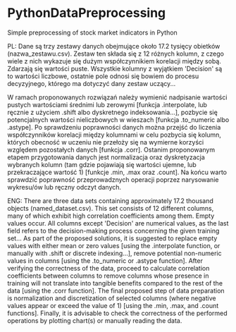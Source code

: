 # PythonDataPreprocessing
Simple preprocessing of stock market indicators in Python

PL:
Dane są trzy zestawy danych obejmujące około 17.2 tysięcy obietków (nazwa_zestawu.csv). Zestaw ten składa się z 12 różnych
kolumn, z czego wiele z nich wykazuje się dużym współczynnikiem korelacji między sobą. Zdarzają się wartości puste.
Wszystkie kolumny z wyjątkiem 'Decision' są to wartości liczbowe, ostatnie pole odnosi się bowiem do procesu decyzyjnego,
którego ma dotyczyć dany zestaw uczący...

W ramach proponowanych rozwiązań należy wymienić nadpisanie wartości pustych wartościami średnimi lub zerowymi [funkcja .interpolate,
lub ręcznie z użyciem .shift albo dyskretnego indeksowania...], pozbycie się potencjalnych wartości nieliczbowych w wieszach [funkcja
.to_numeric albo .astype]. Po sprawdzeniu poprawności danych można przejść do liczenia współczynników korelacji między kolumnami w
celu pozbycia się kolumn, których obecność w uczeniu nie przełoży się na wymierne korzyści względem pozostałych danych [funkcja .corr].
Ostanim proponowanym etapem przygotowania danych jest normalizacja oraz dyskretyzacja wybranych kolumn (tam gdzie pojawiają się wartości ujemne,
lub przekraczające wartość 1) [funkcje .min, .max oraz .count]. Na końcu warto sprawdzić poprawność przeprowadznych operacji poprzez
narysowanie wykresu/ów lub ręczny odczyt danych.

ENG:
There are three data sets containing approximately 17.2 thousand objects (named_dataset.csv). This set consists of 12 different columns, many of which exhibit high correlation coefficients among them. Empty values occur.
All columns except 'Decision' are numerical values, as the last field refers to the decision-making process concerning the given training set...
As part of the proposed solutions, it is suggested to replace empty values with either mean or zero values [using the .interpolate function, or manually with .shift or discrete indexing...], remove potential non-numeric values in columns [using the .to_numeric or .astype function].
After verifying the correctness of the data, proceed to calculate correlation coefficients between columns to remove columns whose presence in training will not translate into tangible benefits compared to the rest of the data [using the .corr function].
The final proposed step of data preparation is normalization and discretization of selected columns (where negative values appear or exceed the value of 1) [using the .min, .max, and .count functions].
Finally, it is advisable to check the correctness of the performed operations by plotting chart(s) or manually reading the data.
